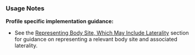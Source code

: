 ### Usage Notes

**Profile specific implementation guidance:**
- See the [Representing Body Site, Which May Include Laterality](generalguidance.html#representing-body-site-which-may-include-laterality) section for guidance on representing a relevant body site and associated laterality.